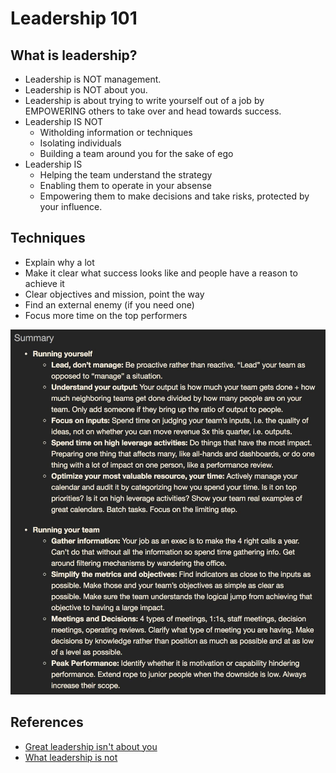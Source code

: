 # Leadership 101

## What is leadership?

- Leadership is NOT management.
- Leadership is NOT about you.
- Leadership is about trying to write yourself out of a job by EMPOWERING others to take over and head towards success.
- Leadership IS NOT
    - Witholding information or techniques
    - Isolating individuals
    - Building a team around you for the sake of ego
- Leadership IS
    - Helping the team understand the strategy
    - Enabling them to operate in your absense
    - Empowering them to make decisions and take risks, protected by your influence.


## Techniques 

- Explain why a lot
- Make it clear what success looks like and people have a reason to achieve it
- Clear objectives and mission, point the way
- Find an external enemy (if you need one)
- Focus more time on the top performers

![](../imgs/leadership101.png)

## References

- [Great leadership isn't about you](https://hbr.org/2014/08/great-leadership-isnt-about-you)
- [What leadership is not](https://www.lollydaskal.com/leadership/what-leadership-is-not/)